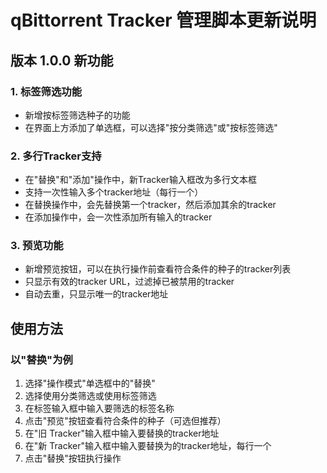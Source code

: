 # qBittorrent Tracker 管理脚本更新说明

## 版本 1.0.0 新功能

### 1. 标签筛选功能
- 新增按标签筛选种子的功能
- 在界面上方添加了单选框，可以选择"按分类筛选"或"按标签筛选"

### 2. 多行Tracker支持
- 在"替换"和"添加"操作中，新Tracker输入框改为多行文本框
- 支持一次性输入多个tracker地址（每行一个）
- 在替换操作中，会先替换第一个tracker，然后添加其余的tracker
- 在添加操作中，会一次性添加所有输入的tracker

### 3. 预览功能
- 新增预览按钮，可以在执行操作前查看符合条件的种子的tracker列表
- 只显示有效的tracker URL，过滤掉已被禁用的tracker
- 自动去重，只显示唯一的tracker地址


## 使用方法

### 以"替换"为例
1. 选择"操作模式"单选框中的"替换"
2. 选择使用分类筛选或使用标签筛选
3. 在标签输入框中输入要筛选的标签名称
4. 点击"预览"按钮查看符合条件的种子（可选但推荐）
5. 在"旧 Tracker"输入框中输入要替换的tracker地址
6. 在"新 Tracker"输入框中输入要替换为的tracker地址，每行一个
7. 点击"替换"按钮执行操作